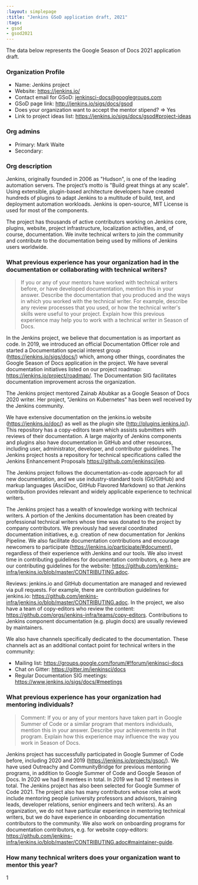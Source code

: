 ```yaml
---
:layout: simplepage
:title: "Jenkins GSoD application draft, 2021"
:tags:
- gsod
- gsod2021
---
```


<!-- This file uses Markdown intentionally.
     The application is actually a plain text, but we use Markdown to follow the GSoC format which is likely to be adopted by GSoD later.
 -->

The data below represents the Google Season of Docs 2021 application draft.

### Organization Profile

* Name: Jenkins project
* Website: https://jenkins.io/
* Contact email for GSoD: jenkinsci-docs@googlegroups.com 
* GSoD page link: http://jenkins.io/sigs/docs/gsod
* Does your organization want to accept the mentor stipend? => Yes
* Link to project ideas list: https://jenkins.io/sigs/docs/gsod#project-ideas 

### Org admins

* Primary: Mark Waite
* Secondary: 

### Org description

Jenkins, originally founded in 2006 as "Hudson", is one of the leading automation servers.
The project’s motto is "Build great things at any scale".
Using extensible, plugin-based architecture developers have created hundreds of plugins to adapt Jenkins to a multitude of build, test, and deployment automation workloads.
Jenkins is open-source, MIT License is used for most of the components.

The project has thousands of active contributors working on Jenkins core, plugins, website, project infrastructure, localization activities, and, of course, documentation.
We invite technical writers to join the community and contribute to the documentation being used by millions of Jenkins users worldwide.

### What previous experience has your organization had in the documentation or collaborating with technical writers?

> If you or any of your mentors have worked with technical writers before, or have developed documentation, mention this in your answer.
> Describe the documentation that you produced and the ways in which you worked with the technical writer.
> For example, describe any review processes that you used, or how the technical writer's skills were useful to your project.
> Explain how this previous experience may help you to work with a technical writer in Season of Docs.

In the Jenkins project, we believe that documentation is as important as code.
In 2019, we introduced an official Documentation Officer role and started a Documentation special interest group (https://jenkins.io/sigs/docs/) 
which, among other things, coordinates the Google Season of Docs application in the project.
We have several documentation initiatives listed on our project roadmap: https://jenkins.io/project/roadmap/.
The Documentation SIG facilitates documentation improvement across the organization.

The Jenkins project mentored Zainab Abubkar as a Google Season of Docs 2020 writer.
Her project, "Jenkins on Kubernetes" has been well received by the Jenkins community.

We have extensive documentation on the jenkins.io website (https://jenkins.io/doc/) as well as the plugin site (http://plugins.jenkins.io/).
This repository has a copy-editors team which assists submitters with reviews of their documentation.
A large majority of Jenkins components and plugins also have documentation in GitHub and other resources, including user, administrator, developer, and contributor guidelines.
The Jenkins project hosts a repository for technical specifications called the Jenkins Enhancement Proposals https://github.com/jenkinsci/jep.

The Jenkins project follows the documentation-as-code approach for all new documentation,
and we use industry-standard tools (Git/GitHub) and markup languages (AsciiDoc, GitHub Flavored Markdown) so that
Jenkins contribution provides relevant and widely applicable experience to technical writers.

The Jenkins project has a wealth of knowledge working with technical writers.
A portion of the Jenkins documentation has been created by professional technical writers whose time was donated to the project by company contributors.
We previously had several coordinated documentation initiatives, e.g. creation of new documentation for Jenkins Pipeline.
We also facilitate documentation contributions and encourage newcomers to participate (https://jenkins.io/participate/#document), regardless of their experience with Jenkins and our tools.
We also invest time in contributing guidelines for documentation contributors,
e.g. here are our contributing guidelines for the website: https://github.com/jenkins-infra/jenkins.io/blob/master/CONTRIBUTING.adoc.

Reviews: jenkins.io and GitHub documentation are managed and reviewed via pull requests.
For example, there are contribution guidelines for jenkins.io: https://github.com/jenkins-infra/jenkins.io/blob/master/CONTRIBUTING.adoc.
In the project, we also have a team of copy-editors who review the content: https://github.com/orgs/jenkins-infra/teams/copy-editors.
Contributions to Jenkins component documentation (e.g. plugin docs) are usually reviewed by maintainers.

We also have channels specifically dedicated to the documentation.
These channels act as an additional contact point for technical writers in the community:

* Mailing list: https://groups.google.com/forum/#!forum/jenkinsci-docs
* Chat on Gitter: https://gitter.im/jenkinsci/docs
* Regular Documentation SIG meetings: https://www.jenkins.io/sigs/docs/#meetings

### What previous experience has your organization had mentoring individuals?

> Comment: If you or any of your mentors have taken part in Google Summer of Code or a similar program that mentors individuals, mention this in your answer.
> Describe your achievements in that program. Explain how this experience may influence the way you work in Season of Docs.

Jenkins project has successfully participated in Google Summer of Code before, including 2020 and 2019 (https://jenkins.io/projects/gsoc/).
We have used Outreachy and CommunityBridge for previous mentoring programs, in addition to Google Summer of Code and Google Season of Docs.
In 2020 we had 8 mentees in total.
In 2019 we had 12 mentees in total.
The Jenkins project has also been selected for Google Summer of Code 2021.
The project also has many contributors whose roles at work include mentoring people (university professors and advisors, training leads, developer relations, senior engineers and tech writers).
As an organization, we do not have particular experience in mentoring technical writers,
but we do have experience in onboarding documentation contributors to the community.
We also work on onboarding programs for documentation contributors, e.g. for website copy-editors: https://github.com/jenkins-infra/jenkins.io/blob/master/CONTRIBUTING.adoc#maintainer-guide.

### How many technical writers does your organization want to mentor this year?

1
